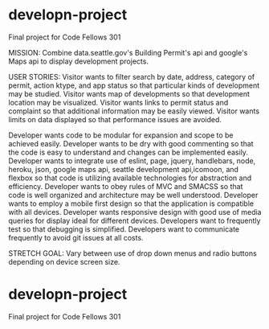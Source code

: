 # developn-project
Final project for Code Fellows 301

MISSION: Combine data.seattle.gov's Building Permit's api and google's Maps
api to display development projects.

USER STORIES:
Visitor wants to filter search by date, address, category of permit, action ktype, and app status so that particular kinds of development may be studied.
Visitor wants map of developments so that development location may be visualized.
Visitor wants links to permit status and complaint so that additional information may be easily viewed.
Visitor wants limits on data displayed so that performance issues are avoided.

Developer wants code to be modular for expansion and scope to be achieved easily.
Developer wants to be dry  with good commenting so that the code is easy to understand and changes can be implemented easily.
Developer wants to integrate use of eslint,  page, jquery, handlebars, node, heroku, json, google maps api, seattle development api,icomoon,  and flexbox so that code is utilizing available technologies for abstraction and efficiency.
Developer wants to obey rules of MVC and SMACSS so that code is well organized and architecture may be well understood.
Developer wants to employ a mobile first design so that the application is compatible with all devices.
Developer wants responsive design with good use of media queries for display ideal for different devices.
Developers want to frequently test so that debugging is simplified.
Developers want to communicate frequently to avoid git issues at all costs.

STRETCH GOAL:
Vary between use of drop down menus and radio buttons depending on device screen size.

# developn-project
Final project for Code Fellows 301
